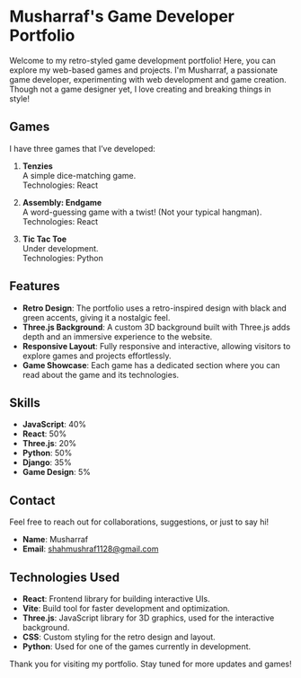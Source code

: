 # Musharraf's Game Developer Portfolio

Welcome to my retro-styled game development portfolio! Here, you can explore my web-based games and projects. I'm Musharraf, a passionate game developer, experimenting with web development and game creation. Though not a game designer yet, I love creating and breaking things in style!

## Games

I have three games that I’ve developed:

1. **Tenzies**  
   A simple dice-matching game.  
   Technologies: React

2. **Assembly: Endgame**  
   A word-guessing game with a twist! (Not your typical hangman).  
   Technologies: React

3. **Tic Tac Toe**  
   Under development.  
   Technologies: Python

## Features

- **Retro Design**: The portfolio uses a retro-inspired design with black and green accents, giving it a nostalgic feel.
- **Three.js Background**: A custom 3D background built with Three.js adds depth and an immersive experience to the website.
- **Responsive Layout**: Fully responsive and interactive, allowing visitors to explore games and projects effortlessly.
- **Game Showcase**: Each game has a dedicated section where you can read about the game and its technologies.

## Skills

- **JavaScript**: 40%
- **React**: 50%
- **Three.js**: 20%
- **Python**: 50%
- **Django**: 35%
- **Game Design**: 5%

## Contact

Feel free to reach out for collaborations, suggestions, or just to say hi!

- **Name**: Musharraf
- **Email**: shahmushraf1128@gmail.com

## Technologies Used

- **React**: Frontend library for building interactive UIs.
- **Vite**: Build tool for faster development and optimization.
- **Three.js**: JavaScript library for 3D graphics, used for the interactive background.
- **CSS**: Custom styling for the retro design and layout.
- **Python**: Used for one of the games currently in development.

Thank you for visiting my portfolio. Stay tuned for more updates and games!

